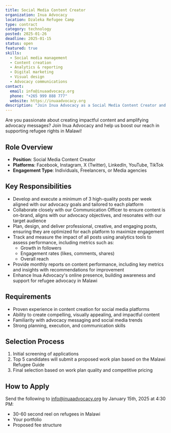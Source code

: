 ```yaml
---
title: Social Media Content Creator
organization: Inua Advocacy
location: Dzaleka Refugee Camp
type: contract
category: technology
posted: 2025-01-26
deadline: 2025-01-15
status: open
featured: true
skills:
  - Social media management
  - Content creation
  - Analytics & reporting
  - Digital marketing
  - Visual design
  - Advocacy communications
contact:
  email: info@inuaadvocacy.org
  phone: "+265 999 888 777"
  website: https://inuaadvocacy.org
description: "Join Inua Advocacy as a Social Media Content Creator and help amplify refugee advocacy messages across multiple platforms. Create engaging content, track performance, and grow our digital presence."
---
```


Are you passionate about creating impactful content and amplifying advocacy messages? Join Inua Advocacy and help us boost our reach in supporting refugee rights in Malawi!

## Role Overview
- **Position**: Social Media Content Creator
- **Platforms**: Facebook, Instagram, X (Twitter), LinkedIn, YouTube, TikTok
- **Engagement Type**: Individuals, Freelancers, or Media agencies

## Key Responsibilities
- Develop and execute a minimum of 3 high-quality posts per week aligned with our advocacy goals and tailored to each platform
- Collaborate closely with our Communication Officer to ensure content is on-brand, aligns with our advocacy objectives, and resonates with our target audience
- Plan, design, and deliver professional, creative, and engaging posts, ensuring they are optimized for each platform to maximize engagement
- Track and measure the impact of all posts using analytics tools to assess performance, including metrics such as:
  - Growth in followers
  - Engagement rates (likes, comments, shares)
  - Overall reach
- Provide monthly reports on content performance, including key metrics and insights with recommendations for improvement
- Enhance Inua Advocacy's online presence, building awareness and support for refugee advocacy in Malawi

## Requirements
- Proven experience in content creation for social media platforms
- Ability to create compelling, visually appealing, and impactful content
- Familiarity with advocacy messaging and social media trends
- Strong planning, execution, and communication skills

## Selection Process
1. Initial screening of applications
2. Top 5 candidates will submit a proposed work plan based on the Malawi Refugee Guide
3. Final selection based on work plan quality and competitive pricing

## How to Apply
Send the following to info@inuaadvocacy.org by January 15th, 2025 at 4:30 PM:
- 30-60 second reel on refugees in Malawi
- Your portfolio
- Proposed fee structure
